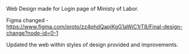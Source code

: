Web Design made for Login page of Ministy of Labor.

Figma changed - https://www.figma.com/proto/zz4phdQapjKgG1aWiC1rT8/Final-design-change?node-id=0-1


Updated the web within styles of design provided and improvements.